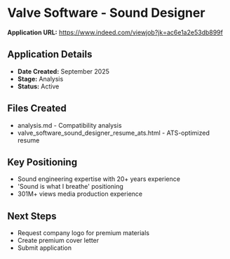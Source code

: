 # Valve Software - Sound Designer

**Application URL:** https://www.indeed.com/viewjob?jk=ac6e1a2e53db899f

## Application Details
- **Date Created:** September 2025
- **Stage:** Analysis
- **Status:** Active

## Files Created
- analysis.md - Compatibility analysis
- valve_software_sound_designer_resume_ats.html - ATS-optimized resume

## Key Positioning
- Sound engineering expertise with 20+ years experience
- 'Sound is what I breathe' positioning
- 301M+ views media production experience

## Next Steps
- Request company logo for premium materials
- Create premium cover letter
- Submit application
